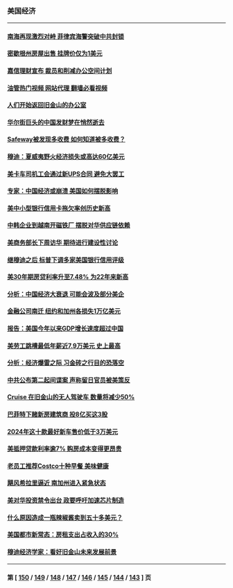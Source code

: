 ### 美国经济
---
#### [南海再现激烈对峙 菲律宾海警突破中共封锁](../../pages/ncid1078158/n14059541.md?08240445) 
#### [密歇根州房屋出售 挂牌价仅为1美元](../../pages/ncid1078158/n14059434.md?08240445) 
#### [嘉信理财宣布 裁员和削减办公空间计划](../../pages/ncid1078158/n14059432.md?08240445) 
#### [油管热门视频 网站代理 翻墙必看视频](http://138.2.39.72:81/youtube.html?epic-marker?08240445)
#### [人们开始返回旧金山的办公室](../../pages/ncid1078158/n14059419.md?08240445) 
#### [华尔街巨头的中国发财梦在悄然逝去](../../pages/ncid1078158/n14059247.md?08240445) 
#### [Safeway被发现多收费 如何知道被多收费？](../../pages/ncid1078158/n14059404.md?08240445) 
#### [穆迪：夏威夷野火经济损失或高达60亿美元](../../pages/ncid1078158/n14059384.md?08240445) 
#### [美卡车司机工会通过新UPS合同 避免大罢工](../../pages/ncid1078158/n14059160.md?08240445) 
#### [专家：中国经济或崩溃 美国如何摆脱影响](../../pages/ncid1078158/n14059150.md?08240445) 
#### [美中小型银行信用卡拖欠率创历史新高](../../pages/ncid1078158/n14059138.md?08240445) 
#### [中韩企业到越南开磁铁厂 摆脱对华供应链依赖](../../pages/ncid1078158/n14059037.md?08240445) 
#### [美商务部长下周访华 期待进行建设性讨论](../../pages/ncid1078158/n14058858.md?08240445) 
#### [继穆迪之后 标普下调多家美国银行信用评级](../../pages/ncid1078158/n14058728.md?08240445) 
#### [美30年期房贷利率升至7.48% 为22年来新高](../../pages/ncid1078158/n14058599.md?08240445) 
#### [分析：中国经济大衰退 可能会波及部分美企](../../pages/ncid1078158/n14058420.md?08240445) 
#### [金融公司南迁 纽约和加州各损失1万亿美元](../../pages/ncid1078158/n14058345.md?08240445) 
#### [报告：美国今年以来GDP增长速度超过中国](../../pages/ncid1078158/n14058394.md?08240445) 
#### [美劳工跳槽最低年薪近7.9万美元 史上最高](../../pages/ncid1078158/n14058367.md?08240445) 
#### [分析：经济爆雷之际 习金砖之行目的恐落空](../../pages/ncid1078158/n14058227.md?08240445) 
#### [中共公布第二起间谍案 声称留日官员被美策反](../../pages/ncid1078158/n14058134.md?08240445) 
#### [Cruise 在旧金山的无人驾驶车 数量将减少50%](../../pages/ncid1078158/n14058035.md?08240445) 
#### [巴菲特下赌新房建筑商 投8亿买这3股](../../pages/ncid1078158/n14057951.md?08240445) 
#### [2024年这十款最好新车售价低于3万美元](../../pages/ncid1078158/n14054131.md?08240445) 
#### [美抵押贷款利率逾7% 购房成本变得更昂贵](../../pages/ncid1078158/n14057662.md?08240445) 
#### [老员工推荐Costco十种早餐 美味健康](../../pages/ncid1078158/n14056966.md?08240445) 
#### [飓风希拉里逼近 南加州进入紧急状态](../../pages/ncid1078158/n14057425.md?08240445) 
#### [美对华投资禁令出台 政要呼吁加速芯片制造](../../pages/ncid1078158/n14054064.md?08240445) 
#### [什么原因造成一瓶辣椒酱卖到五十多美元？](../../pages/ncid1078158/n14057222.md?08240445) 
#### [美国都市新常态：房租支出占收入的30%](../../pages/ncid1078158/n14057104.md?08240445) 
#### [穆迪经济学家：看好旧金山未来发展前景](../../pages/ncid1078158/n14057095.md?08240445) 

---
#### 第 [ [150](./150.md?08240445) / [149](./149.md?08240445) / [148](./148.md?08240445) / [147](./147.md?08240445) / [146](./146.md?08240445) / [145](./145.md?08240445) / [144](./144.md?08240445) / [143](./143.md?08240445) ] 页
